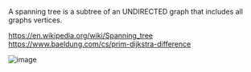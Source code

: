 A spanning tree is a subtree of an UNDIRECTED graph that includes all graphs vertices.

https://en.wikipedia.org/wiki/Spanning_tree \
https://www.baeldung.com/cs/prim-dijkstra-difference

![image](https://github.com/VIK2395/DSA/assets/50545334/b7ef403d-b7dd-4db1-bef3-9c461c9d7a1d)
